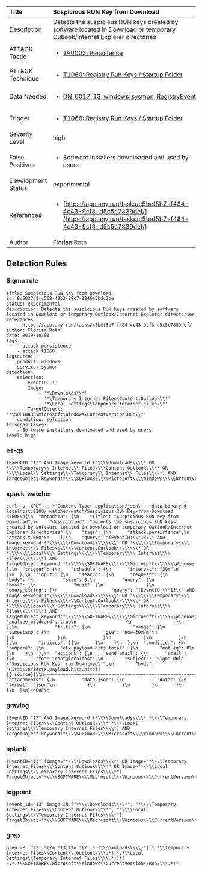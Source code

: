 | Title                | Suspicious RUN Key from Download                                                                                                                                                 |
|:---------------------|:------------------------------------------------------------------------------------------------------------------------------------------------------------|
| Description          | Detects the suspicious RUN keys created by software located in Download or temporary Outlook/Internet Explorer directories                                                                                                                                           |
| ATT&amp;CK Tactic    |  <ul><li>[TA0003: Persistence](https://attack.mitre.org/tactics/TA0003)</li></ul>  |
| ATT&amp;CK Technique | <ul><li>[T1060: Registry Run Keys / Startup Folder](https://attack.mitre.org/techniques/T1060)</li></ul>  |
| Data Needed          | <ul><li>[DN_0017_13_windows_sysmon_RegistryEvent](../Data_Needed/DN_0017_13_windows_sysmon_RegistryEvent.md)</li></ul>  |
| Trigger              | <ul><li>[T1060: Registry Run Keys / Startup Folder](../Triggers/T1060.md)</li></ul>  |
| Severity Level       | high |
| False Positives      | <ul><li>Software installers downloaded and used by users</li></ul>  |
| Development Status   | experimental |
| References           | <ul><li>[https://app.any.run/tasks/c5bef5b7-f484-4c43-9cf3-d5c5c7839def/](https://app.any.run/tasks/c5bef5b7-f484-4c43-9cf3-d5c5c7839def/)</li></ul>  |
| Author               | Florian Roth |


## Detection Rules

### Sigma rule

```
title: Suspicious RUN Key from Download
id: 9c5037d1-c568-49b3-88c7-9846a5bdc2be
status: experimental
description: Detects the suspicious RUN keys created by software located in Download or temporary Outlook/Internet Explorer directories
references:
    - https://app.any.run/tasks/c5bef5b7-f484-4c43-9cf3-d5c5c7839def/
author: Florian Roth
date: 2019/10/01
tags:
    - attack.persistence
    - attack.t1060
logsource:
    product: windows
    service: sysmon
detection:
    selection:
        EventID: 13
        Image: 
            - '*\Downloads\\*'
            - '*\Temporary Internet Files\Content.Outlook\\*'
            - '*\Local Settings\Temporary Internet Files\\*'
        TargetObject: '*\SOFTWARE\Microsoft\Windows\CurrentVersion\Run\\*'
    condition: selection
falsepositives:
    - Software installers downloaded and used by users
level: high
```





### es-qs
    
```
(EventID:"13" AND Image.keyword:(*\\\\Downloads\\\\* OR *\\\\Temporary\\ Internet\\ Files\\\\Content.Outlook\\\\* OR *\\\\Local\\ Settings\\\\Temporary\\ Internet\\ Files\\\\*) AND TargetObject.keyword:*\\\\SOFTWARE\\\\Microsoft\\\\Windows\\\\CurrentVersion\\\\Run\\\\*)
```


### xpack-watcher
    
```
curl -s -XPUT -H \'Content-Type: application/json\' --data-binary @- localhost:9200/_watcher/watch/Suspicious-RUN-Key-from-Download <<EOF\n{\n  "metadata": {\n    "title": "Suspicious RUN Key from Download",\n    "description": "Detects the suspicious RUN keys created by software located in Download or temporary Outlook/Internet Explorer directories",\n    "tags": [\n      "attack.persistence",\n      "attack.t1060"\n    ],\n    "query": "(EventID:\\"13\\" AND Image.keyword:(*\\\\\\\\Downloads\\\\\\\\* OR *\\\\\\\\Temporary\\\\ Internet\\\\ Files\\\\\\\\Content.Outlook\\\\\\\\* OR *\\\\\\\\Local\\\\ Settings\\\\\\\\Temporary\\\\ Internet\\\\ Files\\\\\\\\*) AND TargetObject.keyword:*\\\\\\\\SOFTWARE\\\\\\\\Microsoft\\\\\\\\Windows\\\\\\\\CurrentVersion\\\\\\\\Run\\\\\\\\*)"\n  },\n  "trigger": {\n    "schedule": {\n      "interval": "30m"\n    }\n  },\n  "input": {\n    "search": {\n      "request": {\n        "body": {\n          "size": 0,\n          "query": {\n            "bool": {\n              "must": [\n                {\n                  "query_string": {\n                    "query": "(EventID:\\"13\\" AND Image.keyword:(*\\\\\\\\Downloads\\\\\\\\* OR *\\\\\\\\Temporary\\\\ Internet\\\\ Files\\\\\\\\Content.Outlook\\\\\\\\* OR *\\\\\\\\Local\\\\ Settings\\\\\\\\Temporary\\\\ Internet\\\\ Files\\\\\\\\*) AND TargetObject.keyword:*\\\\\\\\SOFTWARE\\\\\\\\Microsoft\\\\\\\\Windows\\\\\\\\CurrentVersion\\\\\\\\Run\\\\\\\\*)",\n                    "analyze_wildcard": true\n                  }\n                }\n              ],\n              "filter": {\n                "range": {\n                  "timestamp": {\n                    "gte": "now-30m/m"\n                  }\n                }\n              }\n            }\n          }\n        },\n        "indices": []\n      }\n    }\n  },\n  "condition": {\n    "compare": {\n      "ctx.payload.hits.total": {\n        "not_eq": 0\n      }\n    }\n  },\n  "actions": {\n    "send_email": {\n      "email": {\n        "to": "root@localhost",\n        "subject": "Sigma Rule \'Suspicious RUN Key from Download\'",\n        "body": "Hits:\\n{{#ctx.payload.hits.hits}}{{_source}}\\n================================================================================\\n{{/ctx.payload.hits.hits}}",\n        "attachments": {\n          "data.json": {\n            "data": {\n              "format": "json"\n            }\n          }\n        }\n      }\n    }\n  }\n}\nEOF\n
```


### graylog
    
```
(EventID:"13" AND Image.keyword:(*\\\\Downloads\\\\* *\\\\Temporary Internet Files\\\\Content.Outlook\\\\* *\\\\Local Settings\\\\Temporary Internet Files\\\\*) AND TargetObject.keyword:*\\\\SOFTWARE\\\\Microsoft\\\\Windows\\\\CurrentVersion\\\\Run\\\\*)
```


### splunk
    
```
(EventID="13" (Image="*\\\\Downloads\\\\*" OR Image="*\\\\Temporary Internet Files\\\\Content.Outlook\\\\*" OR Image="*\\\\Local Settings\\\\Temporary Internet Files\\\\*") TargetObject="*\\\\SOFTWARE\\\\Microsoft\\\\Windows\\\\CurrentVersion\\\\Run\\\\*")
```


### logpoint
    
```
(event_id="13" Image IN ["*\\\\Downloads\\\\*", "*\\\\Temporary Internet Files\\\\Content.Outlook\\\\*", "*\\\\Local Settings\\\\Temporary Internet Files\\\\*"] TargetObject="*\\\\SOFTWARE\\\\Microsoft\\\\Windows\\\\CurrentVersion\\\\Run\\\\*")
```


### grep
    
```
grep -P '^(?:.*(?=.*13)(?=.*(?:.*.*\\Downloads\\\\.*|.*.*\\Temporary Internet Files\\Content\\.Outlook\\\\.*|.*.*\\Local Settings\\Temporary Internet Files\\\\.*))(?=.*.*\\SOFTWARE\\Microsoft\\Windows\\CurrentVersion\\Run\\\\.*))'
```



